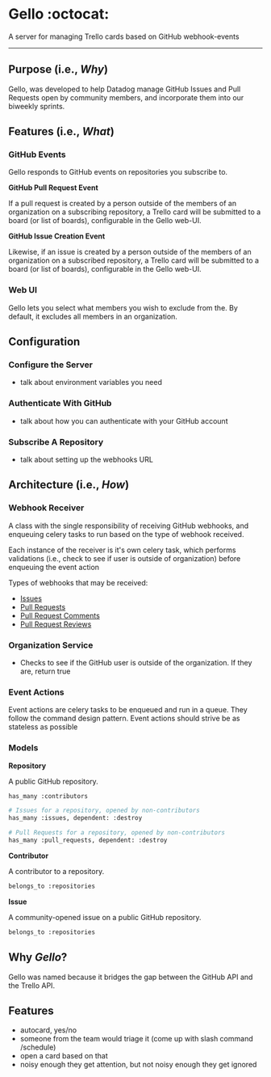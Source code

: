 # Gello :octocat:
A server for managing Trello cards based on GitHub webhook-events
___

## Purpose (i.e., _Why_)
Gello, was developed to help Datadog manage GitHub Issues and Pull Requests open by community members, and incorporate them into our biweekly sprints.

## Features (i.e., _What_)
### GitHub Events
Gello responds to GitHub events on repositories you subscribe to.

**GitHub Pull Request Event**

If a pull request is created by a person outside of the members of an organization on a subscribing repository, a Trello card will be submitted to a board (or list of boards), configurable in the Gello web-UI.

**GitHub Issue Creation Event**

Likewise, if an issue is created by a person outside of the members of an organization on a subscribed repository, a Trello card will be submitted to a board (or list of boards), configurable in the Gello web-UI.

### Web UI
Gello lets you select what members you wish to exclude from the. By default, it excludes all members in an organization.

## Configuration
### Configure the Server
- talk about environment variables you need

### Authenticate With GitHub
- talk about how you can authenticate with your GitHub account

### Subscribe A Repository
- talk about setting up the webhooks URL

## Architecture (i.e., _How_)
### Webhook Receiver
A class with the single responsibility of receiving GitHub webhooks, and enqueuing celery tasks to run based on the type of webhook received.

Each instance of the receiver is it's own celery task, which performs validations (i.e., check to see if user is outside of organization) before enqueuing the event action

Types of webhooks that may be received:

- [Issues](https://developer.github.com/v3/activity/events/types/#issuesevent)
- [Pull Requests](https://developer.github.com/v3/activity/events/types/#pullrequestevent)
- [Pull Request Comments](https://developer.github.com/v3/activity/events/types/#pullrequestreviewcommentevent)
- [Pull Request Reviews](https://developer.github.com/v3/activity/events/types/#pullrequestreviewevent)

### Organization Service
- Checks to see if the GitHub user is outside of the organization. If they are, return true

### Event Actions
Event actions are celery tasks to be enqueued and run in a queue. They follow the command design pattern. Event actions should strive be as stateless as possible

### Models
**Repository**

A public GitHub repository.

```python
has_many :contributors

# Issues for a repository, opened by non-contributors
has_many :issues, dependent: :destroy

# Pull Requests for a repository, opened by non-contributors
has_many :pull_requests, dependent: :destroy
```

**Contributor**

A contributor to a repository.

```python
belongs_to :repositories
```

**Issue**

A community-opened issue on a public GitHub repository.

```python
belongs_to :repositories
```

## Why _Gello_?
Gello was named because it bridges the gap between the GitHub API and the Trello API.

## Features
- autocard, yes/no
- someone from the team would triage it (come up with slash command /schedule)
- open a card based on that
- noisy enough they get attention, but not noisy enough they get ignored
